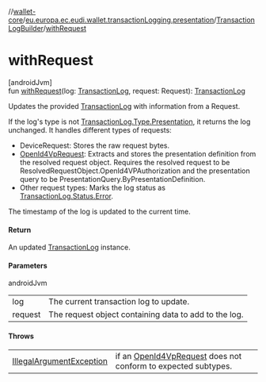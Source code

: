 //[wallet-core](../../../index.md)/[eu.europa.ec.eudi.wallet.transactionLogging.presentation](../index.md)/[TransactionLogBuilder](index.md)/[withRequest](with-request.md)

# withRequest

[androidJvm]\
fun [withRequest](with-request.md)(log: [TransactionLog](../../eu.europa.ec.eudi.wallet.transactionLogging/-transaction-log/index.md), request: Request): [TransactionLog](../../eu.europa.ec.eudi.wallet.transactionLogging/-transaction-log/index.md)

Updates the provided [TransactionLog](../../eu.europa.ec.eudi.wallet.transactionLogging/-transaction-log/index.md) with information from a Request.

If the log's type is not [TransactionLog.Type.Presentation](../../eu.europa.ec.eudi.wallet.transactionLogging/-transaction-log/-type/-presentation/index.md), it returns the log unchanged. It handles different types of requests:

- 
   DeviceRequest: Stores the raw request bytes.
- 
   [OpenId4VpRequest](../../eu.europa.ec.eudi.wallet.transfer.openId4vp/-open-id4-vp-request/index.md): Extracts and stores the presentation definition from the resolved request object. Requires the resolved request to be ResolvedRequestObject.OpenId4VPAuthorization and the presentation query to be PresentationQuery.ByPresentationDefinition.
- 
   Other request types: Marks the log status as [TransactionLog.Status.Error](../../eu.europa.ec.eudi.wallet.transactionLogging/-transaction-log/-status/-error/index.md).

The timestamp of the log is updated to the current time.

#### Return

An updated [TransactionLog](../../eu.europa.ec.eudi.wallet.transactionLogging/-transaction-log/index.md) instance.

#### Parameters

androidJvm

| | |
|---|---|
| log | The current transaction log to update. |
| request | The request object containing data to add to the log. |

#### Throws

| | |
|---|---|
| [IllegalArgumentException](https://developer.android.com/reference/kotlin/java/lang/IllegalArgumentException.html) | if an [OpenId4VpRequest](../../eu.europa.ec.eudi.wallet.transfer.openId4vp/-open-id4-vp-request/index.md) does not conform to expected subtypes. |
